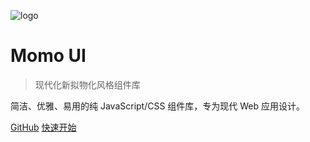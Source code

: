 ![logo](https://via.placeholder.com/120x120/6366f1/ffffff?text=M)

# Momo UI

> 现代化新拟物化风格组件库

简洁、优雅、易用的纯 JavaScript/CSS 组件库，专为现代 Web 应用设计。

[GitHub](https://github.com/your-username/momo-ui)
[快速开始](guide/quickstart.md)
